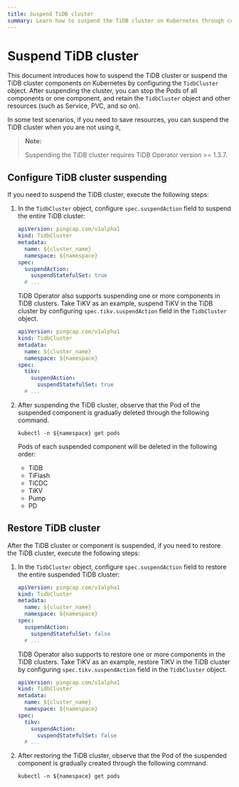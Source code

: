 ```yaml
---
title: Suspend TiDB cluster
summary: Learn how to suspend the TiDB cluster on Kubernetes through configuration.
---
```


# Suspend TiDB cluster

This document introduces how to suspend the TiDB cluster  or suspend the TiDB cluster components on Kubernetes by configuring the `TidbCluster` object. After suspending the cluster, you can stop the Pods of all components or one component, and retain the `TidbCluster` object and other resources (such as Service, PVC, and so on).

In some test scenarios, if you need to save resources, you can suspend the TiDB cluster when you are not using it,

> **Note:**
>
> Suspending the TiDB cluster requires TiDB Operator version >= 1.3.7.

## Configure TiDB cluster suspending

If you need to suspend the TiDB cluster, execute the following steps:

1. In the `TidbCluster` object, configure `spec.suspendAction` field to suspend the entire TiDB cluster:

    ```yaml
    apiVersion: pingcap.com/v1alpha1
    kind: TidbCluster
    metadata:
      name: ${cluster_name}
      namespace: ${namespace}
    spec:
      suspendAction:
        suspendStatefulSet: true
      # ...
    ```

    TiDB Operator also supports suspending one or more components in TiDB clusters. Take TiKV as an example, suspend TiKV in the TiDB cluster by configuring `spec.tikv.suspendAction` field in the `TidbCluster` object.

    ```yaml
    apiVersion: pingcap.com/v1alpha1
    kind: TidbCluster
    metadata:
      name: ${cluster_name}
      namespace: ${namespace}
    spec:
      tikv:
        suspendAction:
          suspendStatefulSet: true
      # ...
    ```

2. After suspending the TiDB cluster, observe that the Pod of the suspended component is gradually deleted through the following command.

    ```shell
    kubectl -n ${namespace} get pods
    ```

    Pods of each suspended component will be deleted in the following order:

    * TiDB
    * TiFlash
    * TiCDC
    * TiKV
    * Pump
    * PD

## Restore TiDB cluster

After the TiDB cluster or component is suspended, if you need to restore the TiDB cluster, execute the following steps:

1. In the `TidbCluster` object, configure `spec.suspendAction` field to restore the entire suspended TiDB cluster:

    ```yaml
    apiVersion: pingcap.com/v1alpha1
    kind: TidbCluster
    metadata:
      name: ${cluster_name}
      namespace: ${namespace}
    spec:
      suspendAction:
        suspendStatefulSet: false
      # ...
    ```

    TiDB Operator also supports to restore one or more components in the TiDB clusters. Take TiKV as an example, restore TiKV in the TiDB cluster by configuring `spec.tikv.suspendAction` field in the `TidbCluster` object.

    ```yaml
    apiVersion: pingcap.com/v1alpha1
    kind: TidbCluster
    metadata:
      name: ${cluster_name}
      namespace: ${namespace}
    spec:
      tikv:
        suspendAction:
          suspendStatefulSet: false
      # ...
    ```

2. After restoring the TiDB cluster, observe that the Pod of the suspended component is gradually created through the following command.

    ```shell
    kubectl -n ${namespace} get pods
    ```
